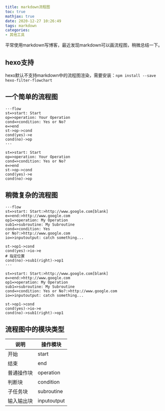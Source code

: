 ```yaml

title: markdown流程图
toc: true
mathjax: true
date: 2020-12-27 10:26:49
tags: markdown
categories:
- 其他工具

```

平常使用markdown写博客，最近发现markdown可以画流程图，稍微总结一下。

<!--more-->

## hexo支持

hexo默认不支持markdown中的流程图渲染，需要安装：`npm install --save hexo-filter-flowchart`

## 一个简单的流程图

```
···flow
st=>start: Start
op=>operation: Your Operation
cond=>condition: Yes or No?
e=>end
st->op->cond
cond(yes)->e
cond(no)->op
···

```

```flow
st=>start: Start
op=>operation: Your Operation
cond=>condition: Yes or No?
e=>end
st->op->cond
cond(yes)->e
cond(no)->op

```

## 稍微复杂的流程图

```
···flow
st=>start: Start:>http://www.google.com[blank]
e=>end:>http://www.google.com
op1=>operation: My Operation
sub1=>subroutine: My Subroutine
cond=>condition: Yes
or No?:>http://www.google.com
io=>inputoutput: catch something...

st->op1->cond
cond(yes)->io->e
# 指定位置
cond(no)->sub1(right)->op1
···

```

```flow
st=>start: Start:>http://www.google.com[blank]
e=>end:>http://www.google.com
op1=>operation: My Operation
sub1=>subroutine: My Subroutine
cond=>condition: Yes or No?:>http://www.google.com
io=>inputoutput: catch something...

st->op1->cond
cond(yes)->io->e
cond(no)->sub1(right)->op1

```

## 流程图中的模块类型

| 说明    | 操作模块        |
|-------|-------------|
| 开始    | start       |
| 结束    | end         |
| 普通操作块 | operation   |
| 判断块   | condition   |
| 子任务块  | subroutine  |
| 输入输出块 | inputoutput |